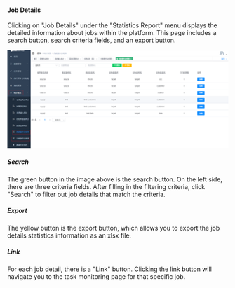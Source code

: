 #### Job Details

Clicking on "Job Details" under the "Statistics Report" menu displays the detailed information about jobs within the platform. This page includes a search button, search criteria fields, and an export button.

![image-20230621113251137](../../../images/whaleal-data/image-20230621113251137.png)

##### Search

The green button in the image above is the search button. On the left side, there are three criteria fields. After filling in the filtering criteria, click "Search" to filter out job details that match the criteria.

##### Export

The yellow button is the export button, which allows you to export the job details statistics information as an xlsx file.

##### Link

For each job detail, there is a "Link" button. Clicking the link button will navigate you to the task monitoring page for that specific job.
